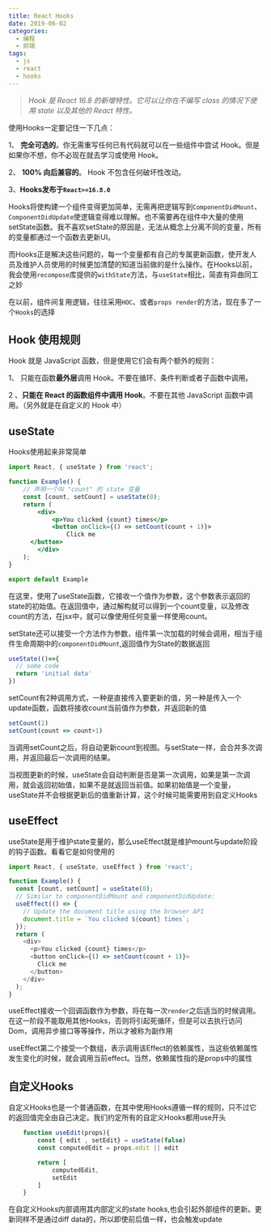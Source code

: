 ```yaml
---
title: React Hooks
date: 2019-06-02
categories:
  - 编程
  - 前端
tags:
  - js
  - react
  - hooks
---
```


> *Hook 是 React 16.8 的新增特性。它可以让你在不编写 class 的情况下使用 state 以及其他的 React 特性。*

使用Hooks一定要记住一下几点：

1、 **完全可选的**。你无需重写任何已有代码就可以在一些组件中尝试 Hook。但是如果你不想，你不必现在就去学习或使用 Hook。

2、 **100% 向后兼容的**。 Hook 不包含任何破坏性改动。

3、**Hooks发布于`React>=16.8.0`**

Hooks将使构建一个组件变得更加简单，无需再把逻辑写到`ComponentDidMount`、`ComponentDidUpdate`使逻辑变得难以理解。也不需要再在组件中大量的使用setState函数。我不喜欢setState的原因是，无法从概念上分离不同的变量，所有的变量都通过一个函数去更新UI。

<!-- more -->

而Hooks正是解决这些问题的，每一个变量都有自己的专属更新函数，使开发人员及维护人员使用的时候更加清楚的知道当前做的是什么操作。在Hooks以前，我会使用`recompose`库提供的`withState`方法，与`useState`相比，简直有异曲同工之妙

在以前，组件间复用逻辑，往往采用`HOC`、或者`props render`的方法，现在多了一个`Hooks`的选择

## Hook 使用规则

Hook 就是 JavaScript 函数，但是使用它们会有两个额外的规则：

1、 只能在函数**最外层**调用 Hook。不要在循环、条件判断或者子函数中调用。

2 、**只能在 React 的函数组件中调用 Hook**。不要在其他 JavaScript 函数中调用。（另外就是在自定义的 Hook 中）

## useState

Hooks使用起来非常简单

```jsx
import React, { useState } from 'react';

function Example() {
    // 声明一个叫 "count" 的 state 变量
    const [count, setCount] = useState(0);
    return (
        <div>
            <p>You clicked {count} times</p>
            <button onClick={() => setCount(count + 1)}>
                Click me
      </button>
        </div>
    );
}

export default Example
```

在这里，使用了useState函数，它接收一个值作为参数，这个参数表示返回的state的初始值。在返回值中，通过解构就可以得到一个count变量，以及修改count的方法，在jsx中，就可以像使用任何变量一样使用count。

setState还可以接受一个方法作为参数，组件第一次加载的时候会调用，相当于组件生命周期中的`componentDidMount`,返回值作为State的数据返回

```js
useState(()=>{
  // some code
  return 'initial data'
})
```

setCount有2种调用方式，一种是直接传入要更新的值，另一种是传入一个update函数，函数将接收count当前值作为参数，并返回新的值

```js
setCount(2)
setCount(count => count+1)
```

当调用setCount之后，将自动更新count到视图。与setState一样，会合并多次调用，并返回最后一次调用的结果。

当视图更新的时候，useState会自动判断是否是第一次调用，如果是第一次调用，就会返回初始值，如果不是就返回当前值。如果初始值是一个变量，useState并不会根据更新后的值重新计算，这个时候可能需要用到自定义Hooks

## useEffect

useState是用于维护state变量的，那么useEffect就是维护mount与update阶段的钩子函数。看看它是如何使用的

```js
import React, { useState, useEffect } from 'react';

function Example() {
  const [count, setCount] = useState(0);
  // Similar to componentDidMount and componentDidUpdate:
  useEffect(() => {
    // Update the document title using the browser API
    document.title = `You clicked ${count} times`;
  });
  return (
    <div>
      <p>You clicked {count} times</p>
      <button onClick={() => setCount(count + 1)}>
        Click me
      </button>
    </div>
  );
}
```

useEffect接收一个回调函数作为参数，将在每一次`render`之后适当的时候调用。在这一阶段不能取用其他Hooks，否则将引起死循环，但是可以去执行访问Dom，调用异步接口等等操作，所以才被称为副作用

useEffect第二个接受一个数组，表示调用该Effect的依赖属性，当这些依赖属性发生变化的时候，就会调用当前effect。当然，依赖属性指的是props中的属性

## 自定义Hooks

自定义Hooks也是一个普通函数，在其中使用Hooks遵循一样的规则，只不过它的返回值完全由自己决定。我们约定所有的自定义Hooks都用use开头

```js
    function useEdit(props){
        const { edit , setEdit} = useState(false)
        const computedEdit = props.edit || edit

        return [
            computedEdit,
            setEdit
        ]
    }
```

在自定义Hooks内部调用其内部定义的state hooks,也会引起外部组件的更新。更新同样不是通过diff data的，所以即使前后值一样，也会触发update
